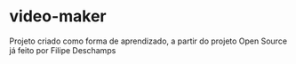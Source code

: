 # video-maker
Projeto criado como forma de aprendizado, a partir do projeto Open Source já feito por Filipe Deschamps
